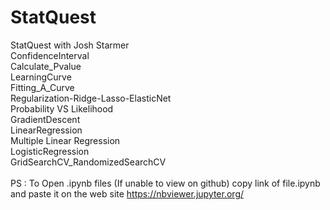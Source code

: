 # StatQuest
 StatQuest with Josh Starmer</br>
ConfidenceInterval</br>
Calculate_Pvalue</br>
LearningCurve</br>
Fitting_A_Curve</br>
Regularization-Ridge-Lasso-ElasticNet</br>
Probability VS Likelihood</br>
GradientDescent</br>
LinearRegression</br>
Multiple Linear Regression</br>
LogisticRegression</br>
GridSearchCV_RandomizedSearchCV</br>
</br>
PS : 
To Open .ipynb files (If unable to view on github) copy link of file.ipynb and paste it on the web site https://nbviewer.jupyter.org/
